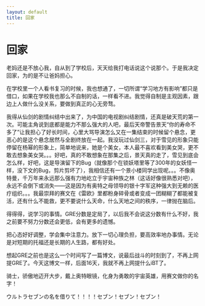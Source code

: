 ```yaml
---
layout: default
title: 回家
---
```

# 回家
老妈还是不放心我，自从到了学校后，天天给我打电话说这个说那个。于是我决定回家，为的是不让爸妈担心。

在学校里一个人看书复习的时候，我也想通了，一切所谓“学习地方有影响”都只是借口，如果在学校我也那么不自制的话，一样看不进。我觉得自制是主观因素，跟边上人做什么没关系，要做到真正的心无旁骛。

我得从仙剑的剧情纠结中出来了，为中国的电视剧纠结剧情，还真是破天荒的第一次。可能主角说到底都是能力不那么强大的人吧，最后天帝警告景天“你的寿命不多了”让我担心了好长时间，心里大骂导演怎么又在一集结束的时候留个悬念，更恶心的是这个悬念居然与全剧终放在一起。我没玩过仙剑三，对于雪见的形象只能停留在杨幂的形象上，简单地说来，她是个美女，本人最不喜欢看到美女哭，更不敢去想象美女哭。。。好吧，真的不敢想象在那集之后，景天真的走了，雪见到底会怎么样，好吧，这是导演留下的Bug（就像那个在锁妖塔里等了300年的女妖怪一样，没下文的Bug，剪片剪坏了），我相信还有一个景小楼同学出现呢。。。不像奥特曼，千万年来永远那么强有力地屹立于宇宙种族之林（这话好像很熟悉对吧），永远不会倒下或消失——这是因为有奥特之母领导的银十字军这种强大到无赖的医疗组织。。。我最崇拜的赛文在《雷欧》里都粉身碎骨或者变成一团糊糊了都能被复活，还有什么不能救，更不要说什么天命，什么天地之间的秩序，一律抛在脑后。

得得得，说学习的事情。GRE分数是定局了，以后我不会说这分数有什么不好，我之前要不努力分数还会更低，会有更多的遗憾。

把心态好好调整，学会集中注意力。放下一切心理负担，要高效率地办事情。无论是对短期的托福还是长期的人生路，都有好处。

想起GRE之前也是这么一个时间写了一篇博文，说最后战斗的时刻到了，不再上网提GRE了。今天这博文一样，后面16天，我就不再上网提什么iBT了。

骑士，骄傲地迈开大步，戴上奥特眼镜，化身为勇敢的宇宙英雄，用赛文做你的名字！

ウルトラセブンの名を借りて！！！！セブン！セブン！セブン！
